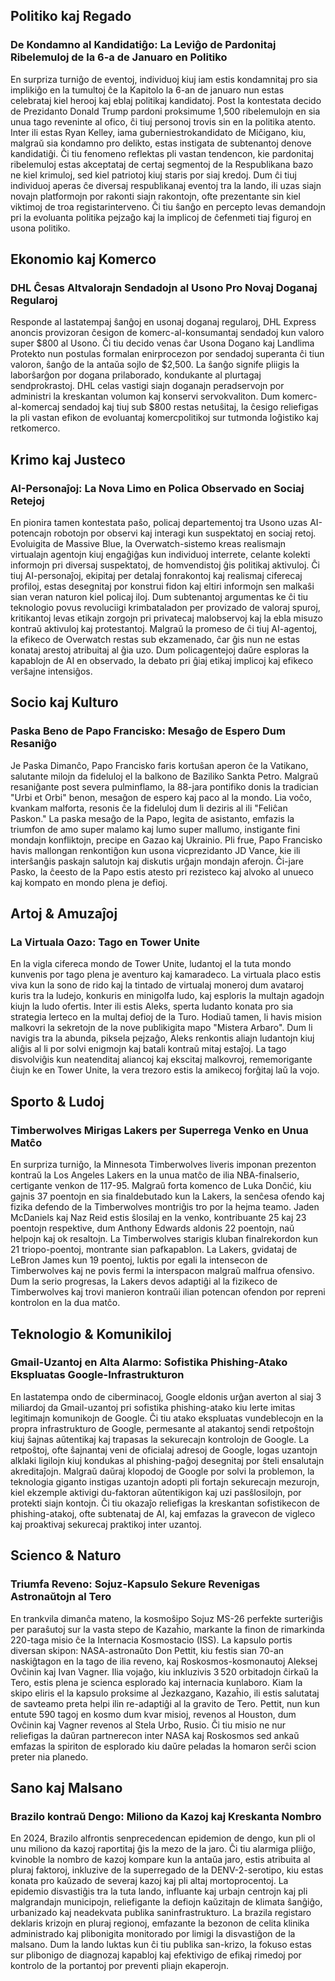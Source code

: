 ## Politiko kaj Regado

### De Kondamno al Kandidatiĝo: La Leviĝo de Pardonitaj Ribelemuloj de la 6-a de Januaro en Politiko

En surpriza turniĝo de eventoj, individuoj kiuj iam estis kondamnitaj pro sia implikiĝo en la tumultoj ĉe la Kapitolo la 6-an de januaro nun estas celebrataj kiel herooj kaj eblaj politikaj kandidatoj. Post la kontestata decido de Prezidanto Donald Trump pardoni proksimume 1,500 ribelemulojn en sia unua tago reveninte al ofico, ĉi tiuj personoj trovis sin en la politika atento. Inter ili estas Ryan Kelley, iama guberniestrokandidato de Miĉigano, kiu, malgraŭ sia kondamno pro delikto, estas instigata de subtenantoj denove kandidatiĝi. Ĉi tiu fenomeno reflektas pli vastan tendencon, kie pardonitaj ribelemuloj estas akceptataj de certaj segmentoj de la Respublikana bazo ne kiel krimuloj, sed kiel patriotoj kiuj staris por siaj kredoj. Dum ĉi tiuj individuoj aperas ĉe diversaj respublikanaj eventoj tra la lando, ili uzas siajn novajn platformojn por rakonti siajn rakontojn, ofte prezentante sin kiel viktimoj de troa registarinterveno. Ĉi tiu ŝanĝo en percepto levas demandojn pri la evoluanta politika pejzaĝo kaj la implicoj de ĉefenmeti tiaj figuroj en usona politiko.

## Ekonomio kaj Komerco

### DHL Ĉesas Altvalorajn Sendadojn al Usono Pro Novaj Doganaj Regularoj

Responde al lastatempaj ŝanĝoj en usonaj doganaj regularoj, DHL Express anoncis provizoran ĉesigon de komerc-al-konsumantaj sendadoj kun valoro super $800 al Usono. Ĉi tiu decido venas ĉar Usona Dogano kaj Landlima Protekto nun postulas formalan enirprocezon por sendadoj superanta ĉi tiun valoron, ŝanĝo de la antaŭa sojlo de $2,500. La ŝanĝo signife pliigis la laborŝarĝon por dogana prilaborado, kondukante al plurtagaj sendprokrastoj. DHL celas vastigi siajn doganajn peradservojn por administri la kreskantan volumon kaj konservi servokvaliton. Dum komerc-al-komercaj sendadoj kaj tiuj sub $800 restas netuŝitaj, la ĉesigo reliefigas la pli vastan efikon de evoluantaj komercpolitikoj sur tutmonda loĝistiko kaj retkomerco.

## Krimo kaj Justeco

### AI-Personaĵoj: La Nova Limo en Polica Observado en Sociaj Retejoj

En pionira tamen kontestata paŝo, policaj departementoj tra Usono uzas AI-potencajn robotojn por observi kaj interagi kun suspektatoj en sociaj retoj. Evoluigita de Massive Blue, la Overwatch-sistemo kreas realismajn virtualajn agentojn kiuj engaĝiĝas kun individuoj interrete, celante kolekti informojn pri diversaj suspektatoj, de homvendistoj ĝis politikaj aktivuloj. Ĉi tiuj AI-personaĵoj, ekipitaj per detalaj fonrakontoj kaj realismaj ciferecaj profiloj, estas desegnitaj por konstrui fidon kaj eltiri informojn sen malkaŝi sian veran naturon kiel policaj iloj. Dum subtenantoj argumentas ke ĉi tiu teknologio povus revoluciigi krimbataladon per provizado de valoraj spuroj, kritikantoj levas etikajn zorgojn pri privatecaj malobservoj kaj la ebla misuzo kontraŭ aktivuloj kaj protestantoj. Malgraŭ la promeso de ĉi tiuj AI-agentoj, la efikeco de Overwatch restas sub ekzamenado, ĉar ĝis nun ne estas konataj arestoj atribuitaj al ĝia uzo. Dum policagentejoj daŭre esploras la kapablojn de AI en observado, la debato pri ĝiaj etikaj implicoj kaj efikeco verŝajne intensiĝos.

## Socio kaj Kulturo

### Paska Beno de Papo Francisko: Mesaĝo de Espero Dum Resaniĝo

Je Paska Dimanĉo, Papo Francisko faris kortuŝan aperon ĉe la Vatikano, salutante milojn da fideluloj el la balkono de Baziliko Sankta Petro. Malgraŭ resaniĝante post severa pulminflamo, la 88-jara pontifiko donis la tradician "Urbi et Orbi" benon, mesaĝon de espero kaj paco al la mondo. Lia voĉo, kvankam malforta, resonis ĉe la fideluloj dum li deziris al ili "Feliĉan Paskon." La paska mesaĝo de la Papo, legita de asistanto, emfazis la triumfon de amo super malamo kaj lumo super mallumo, instigante fini mondajn konfliktojn, precipe en Gazao kaj Ukrainio. Pli frue, Papo Francisko havis mallongan renkontiĝon kun usona vicprezidanto JD Vance, kie ili interŝanĝis paskajn salutojn kaj diskutis urĝajn mondajn aferojn. Ĉi-jare Pasko, la ĉeesto de la Papo estis atesto pri rezisteco kaj alvoko al unueco kaj kompato en mondo plena je defioj.

## Artoj & Amuzaĵoj

### La Virtuala Oazo: Tago en Tower Unite

En la vigla cifereca mondo de Tower Unite, ludantoj el la tuta mondo kunvenis por tago plena je aventuro kaj kamaradeco. La virtuala placo estis viva kun la sono de rido kaj la tintado de virtualaj moneroj dum avataroj kuris tra la ludejo, konkuris en minigolfa ludo, kaj esploris la multajn agadojn kiujn la ludo ofertis. Inter ili estis Aleks, sperta ludanto konata pro sia strategia lerteco en la multaj defioj de la Turo. Hodiaŭ tamen, li havis mision malkovri la sekretojn de la nove publikigita mapo "Mistera Arbaro". Dum li navigis tra la abunda, piksela pejzaĝo, Aleks renkontis aliajn ludantojn kiuj aliĝis al li por solvi enigmojn kaj batali kontraŭ mitaj estaĵoj. La tago disvolviĝis kun neatenditaj aliancoj kaj ekscitaj malkovroj, rememorigante ĉiujn ke en Tower Unite, la vera trezoro estis la amikecoj forĝitaj laŭ la vojo.

## Sporto & Ludoj

### Timberwolves Mirigas Lakers per Superrega Venko en Unua Matĉo

En surpriza turniĝo, la Minnesota Timberwolves liveris imponan prezenton kontraŭ la Los Angeles Lakers en la unua matĉo de ilia NBA-finalserio, certigante venkon de 117-95. Malgraŭ forta komenco de Luka Dončić, kiu gajnis 37 poentojn en sia finaldebutado kun la Lakers, la senĉesa ofendo kaj fizika defendo de la Timberwolves montriĝis tro por la hejma teamo. Jaden McDaniels kaj Naz Reid estis ŝlosilaj en la venko, kontribuante 25 kaj 23 poentojn respektive, dum Anthony Edwards aldonis 22 poentojn, naŭ helpojn kaj ok resaltojn. La Timberwolves starigis kluban finalrekordon kun 21 triopo-poentoj, montrante sian pafkapablon. La Lakers, gvidataj de LeBron James kun 19 poentoj, luktis por egali la intensecon de Timberwolves kaj ne povis fermi la interspacon malgraŭ malfrua ofensivo. Dum la serio progresas, la Lakers devos adaptiĝi al la fizikeco de Timberwolves kaj trovi manieron kontraŭi ilian potencan ofendon por repreni kontrolon en la dua matĉo.

## Teknologio & Komunikiloj

### Gmail-Uzantoj en Alta Alarmo: Sofistika Phishing-Atako Ekspluatas Google-Infrastrukturon

En lastatempa ondo de ciberminacoj, Google eldonis urĝan averton al siaj 3 miliardoj da Gmail-uzantoj pri sofistika phishing-atako kiu lerte imitas legitimajn komunikojn de Google. Ĉi tiu atako ekspluatas vundeblecojn en la propra infrastrukturo de Google, permesante al atakantoj sendi retpoŝtojn kiuj ŝajnas aŭtentikaj kaj trapasas la sekurecajn kontrolojn de Google. La retpoŝtoj, ofte ŝajnantaj veni de oficialaj adresoj de Google, logas uzantojn alklaki ligilojn kiuj kondukas al phishing-paĝoj desegnitaj por ŝteli ensalutajn akreditaĵojn. Malgraŭ daŭraj klopodoj de Google por solvi la problemon, la teknologia giganto instigas uzantojn adopti pli fortajn sekurecajn mezurojn, kiel ekzemple aktivigi du-faktoran aŭtentikigon kaj uzi pasŝlosilojn, por protekti siajn kontojn. Ĉi tiu okazaĵo reliefigas la kreskantan sofistikecon de phishing-atakoj, ofte subtenataj de AI, kaj emfazas la gravecon de vigleco kaj proaktivaj sekurecaj praktikoj inter uzantoj.

## Scienco & Naturo

### Triumfa Reveno: Sojuz-Kapsulo Sekure Revenigas Astronaŭtojn al Tero

En trankvila dimanĉa mateno, la kosmoŝipo Sojuz MS-26 perfekte surteriĝis per paraŝutoj sur la vasta stepo de Kazaĥio, markante la finon de rimarkinda 220-taga misio ĉe la Internacia Kosmostacio (ISS). La kapsulo portis diversan skipon: NASA-astronaŭto Don Pettit, kiu festis sian 70-an naskiĝtagon en la tago de ilia reveno, kaj Roskosmos-kosmonautoj Aleksej Ovĉinin kaj Ivan Vagner. Ilia vojaĝo, kiu inkluzivis 3 520 orbitadojn ĉirkaŭ la Tero, estis plena je scienca esplorado kaj internacia kunlaboro. Kiam la skipo eliris el la kapsulo proksime al Ĵezkazgano, Kazaĥio, ili estis salutataj de savteamo preta helpi ilin re-adaptiĝi al la gravito de Tero. Pettit, nun kun entute 590 tagoj en kosmo dum kvar misioj, revenos al Houston, dum Ovĉinin kaj Vagner revenos al Stela Urbo, Rusio. Ĉi tiu misio ne nur reliefigas la daŭran partnerecon inter NASA kaj Roskosmos sed ankaŭ emfazas la spiriton de esplorado kiu daŭre peladas la homaron serĉi scion preter nia planedo.

## Sano kaj Malsano

### Brazilo kontraŭ Dengo: Miliono da Kazoj kaj Kreskanta Nombro

En 2024, Brazilo alfrontis senprecedencan epidemion de dengo, kun pli ol unu miliono da kazoj raportitaj ĝis la mezo de la jaro. Ĉi tiu alarmiga pliiĝo, kvinoble la nombro de kazoj kompare kun la antaŭa jaro, estis atribuita al pluraj faktoroj, inkluzive de la superregado de la DENV-2-serotipo, kiu estas konata pro kaŭzado de severaj kazoj kaj pli altaj mortoprocentoj. La epidemio disvastiĝis tra la tuta lando, influante kaj urbajn centrojn kaj pli malgrandajn municipojn, reliefigante la defiojn kaŭzitajn de klimata ŝanĝiĝo, urbanizado kaj neadekvata publika saninfrastrukturo. La brazila registaro deklaris krizojn en pluraj regionoj, emfazante la bezonon de celita klinika administrado kaj plibonigita monitorado por limigi la disvastiĝon de la malsano. Dum la lando luktas kun ĉi tiu publika san-krizo, la fokuso estas sur plibonigo de diagnozaj kapabloj kaj efektivigo de efikaj rimedoj por kontrolo de la portantoj por preventi pliajn ekaperojn.
